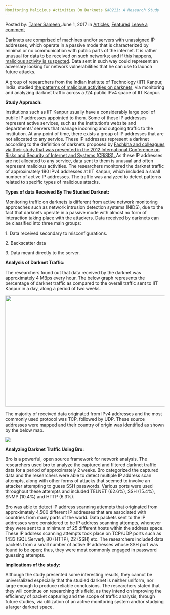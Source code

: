 ```yaml
---
Monitoring Malicious Activities On Darknets &#8211; A Research Study
---
```

<article class="post-listing post-20263 post type-post status-publish format-standard has-post-thumbnail hentry category-articles category-deepdot-news tag-activities tag-darknets tag-malicious tag-monitoring tag-research tag-study">
    <div class="post-inner">
    <p class="post-meta">
    <span>Posted by: <a href="https://www.deepdotweb.com/author/tamersameeh/" title="">Tamer Sameeh </a></span>
    <span>June 1, 2017</span>
    <span>in <a href="https://www.deepdotweb.com/category/articles/" rel="category tag">Articles</a>, <a href="https://www.deepdotweb.com/category/deepdot-news/" rel="category tag">Featured</a></span>
    <span><a href="https://www.deepdotweb.com/2017/06/01/monitoring-malicious-activities-darknets-research-study/#respond">Leave a comment</a></span>
    </p>
    <div class="clear"></div>
    <div class="entry">
    <p>Darknets are comprised of machines and/or servers with unassigned IP addresses, which operate in a passive mode that is characterized by minimal or no communication with public parts of the internet. It is rather unusual for data to be received on such networks; and if this happens, <a href="https://www.deepdotweb.com/2017/01/08/onion-router-darkweb-overview-current-state-vulnerabilities/">malicious activity is suspected</a>. Data sent in such way could represent an adversary looking for network vulnerabilities that he can use to launch future attacks.</p>
    <p>A group of researchers from the Indian Institute of Technology (IIT) Kanpur, India, studied <a href="http://home.iitk.ac.in/~devyadav/cs498a/report.pdf">the patterns of malicious activities on darknets</a>, via monitoring and analyzing darknet traffic across a /24 public IPv4 space of IIT Kanpur.</p>
    <p><strong>Study Approach:</strong></p>
    <p>Institutions such as IIT Kanpur usually have a considerably large pool of public IP addresses appointed to them. Some of these IP addresses represent active services, such as the institution&#8217;s website and departments&#8217; servers that manage incoming and outgoing traffic to the institution. At any point of time, there exists a group of IP addresses that are not allocated to any service. These IP addresses represent a darknet according to the definition of darknets proposed by <a href="http://users.encs.concordia.ca/~e_bouh/pubs/confs/crisis.pdf">Fachkha and colleagues via their study that was presented in the 2012 International Conference on Risks and Security of Internet and Systems (CRiSIS). </a>As these IP addresses are not allocated to any service, data sent to them is unusual and often represent malicious activities. The researchers monitored the darknet traffic of approximately 180 IPv4 addresses at IIT Kanpur, which included a small number of active IP addresses. The traffic was analyzed to detect patterns related to specific types of malicious attacks.</p>
    <p><strong>Types of data Received By The Studied Darknet:</strong></p>
    <p>Monitoring traffic on darknets is different from active network monitoring approaches such as network intrusion detection systems (NIDS), due to the fact that darknets operate in a passive mode with almost no form of interaction taking place with the attackers. Data received by darknets can be classified into three main groups:</p>
    <p>1. Data received secondary to misconfigurations.</p>
    <p>2. Backscatter data</p>
    <p>3. Data meant directly to the server.</p>
    <p><strong>Analysis of Darknet Traffic:</strong></p>
    <p>The researchers found out that data received by the darknet was approximately 4 MBps every hour. The below graph represents the percentage of darknet traffic as compared to the overall traffic sent to IIT Kanpur in a day, along a period of two weeks.</p>
    <p><img class="wp-image-20272 aligncenter" src="https://www.deepdotweb.com/wp-content/uploads/2017/05/word-image-118.png" width="659" height="351" srcset="https://www.deepdotweb.com/wp-content/uploads/2017/05/word-image-118.png 850w, https://www.deepdotweb.com/wp-content/uploads/2017/05/word-image-118-300x160.png 300w" sizes="(max-width: 659px) 100vw, 659px" /></p>
    <p>The majority of received data originated from IPv4 addresses and the most commonly used protocol was TCP, followed by UDP. These source addresses were mapped and their country of origin was identified as shown by the below map.</p>
    <p><img class="wp-image-20273 aligncenter" src="https://www.deepdotweb.com/wp-content/uploads/2017/05/word-image-119.png" srcset="https://www.deepdotweb.com/wp-content/uploads/2017/05/word-image-119.png 627w, https://www.deepdotweb.com/wp-content/uploads/2017/05/word-image-119-300x157.png 300w" sizes="(max-width: 627px) 100vw, 627px" /></p>
    <p><strong>Analyzing Darknet Traffic Using Bro:</strong></p>
    <p>Bro is a powerful, open source framework for network analysis. The researchers used bro to analyze the captured and filtered darknet traffic data for a period of approximately 2 weeks. Bro categorized the captured data and the researchers were able to detect multiple IP address scan attempts, along with other forms of attacks that seemed to involve an attacker attempting to guess SSH passwords. Various ports were used throughout these attempts and included TELNET (62.6%), SSH (15.4%), SNMP (10.4%) and HTTP (6.3%).</p>
    <p>Bro was able to detect IP address scanning attempts that originated from approximately 4,500 different IP addresses that are associated with countries from many parts of the world. Data packets sent to the IP addresses were considered to be IP address scanning attempts, whenever they were sent to a minimum of 25 different hosts within the address space. These IP address scanning attempts took place on TCP/UDP ports such as 1433 (SQL Server), 80 (HTTP), 22 (SSH) etc. The researchers included data packets from a small number of active IP addresses whose SSH port was found to be open; thus, they were most commonly engaged in password guessing attempts.</p>
    <p><strong>Implications of the study:</strong></p>
    <p>Although the study presented some interesting results, they cannot be universalized especially that the studied darknet is neither uniform, nor large enough to produce reliable conclusions. The researchers stated that they will continue on researching this field, as they intend on improving the efficiency of packet capturing and the scope of traffic analysis, through future studies, via utilization of an active monitoring system and/or studying a larger darknet space.</p>
    </div>
    <span style="display:none"><a href="https://www.deepdotweb.com/tag/activities/" rel="tag">activities</a> <a href="https://www.deepdotweb.com/tag/darknets/" rel="tag">darknets</a> <a href="https://www.deepdotweb.com/tag/malicious/" rel="tag">malicious</a> <a href="https://www.deepdotweb.com/tag/monitoring/" rel="tag">monitoring</a> <a href="https://www.deepdotweb.com/tag/research/" rel="tag">research</a> <a href="https://www.deepdotweb.com/tag/study/" rel="tag">study</a></span> <span style="display:none" class="updated">2017-06-01</span>
    <div style="display:none" class="vcard author" itemprop="author" itemscope itemtype="http://schema.org/Person"><strong class="fn" itemprop="name"><a href="https://www.deepdotweb.com/author/tamersameeh/" title="Posts by Tamer Sameeh" rel="author">Tamer Sameeh</a></strong></div>
    </div>
</article>

